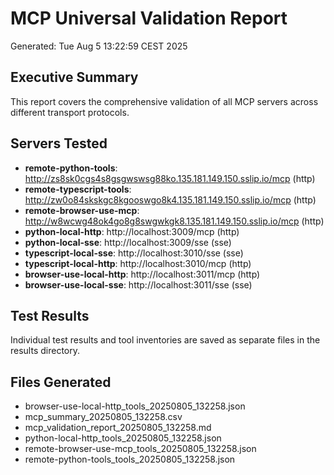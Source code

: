 # MCP Universal Validation Report
Generated: Tue Aug  5 13:22:59 CEST 2025

## Executive Summary
This report covers the comprehensive validation of all MCP servers across different transport protocols.

## Servers Tested
- **remote-python-tools**: http://zs8sk0cgs4s8gsgwswsg88ko.135.181.149.150.sslip.io/mcp (http)
- **remote-typescript-tools**: http://zw0o84skskgc8kgooswgo8k4.135.181.149.150.sslip.io/mcp (http)
- **remote-browser-use-mcp**: http://w8wcwg48ok4go8g8swgwkgk8.135.181.149.150.sslip.io/mcp (http)
- **python-local-http**: http://localhost:3009/mcp (http)
- **python-local-sse**: http://localhost:3009/sse (sse)
- **typescript-local-sse**: http://localhost:3010/sse (sse)
- **typescript-local-http**: http://localhost:3010/mcp (http)
- **browser-use-local-http**: http://localhost:3011/mcp (http)
- **browser-use-local-sse**: http://localhost:3011/sse (sse)

## Test Results
Individual test results and tool inventories are saved as separate files in the results directory.

## Files Generated
- browser-use-local-http_tools_20250805_132258.json
- mcp_summary_20250805_132258.csv
- mcp_validation_report_20250805_132258.md
- python-local-http_tools_20250805_132258.json
- remote-browser-use-mcp_tools_20250805_132258.json
- remote-python-tools_tools_20250805_132258.json
